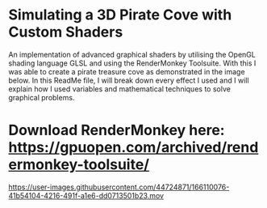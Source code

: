 # Simulating a 3D Pirate Cove with Custom Shaders
An implementation of advanced graphical shaders by utilising the OpenGL shading language GLSL and using the RenderMonkey Toolsuite.
With this I was able to create a pirate treasure cove as demonstrated in the image below. In this ReadMe file, I will break down every effect I used and I will explain how I used variables and mathematical techniques to solve graphical problems.

# Download RenderMonkey here: https://gpuopen.com/archived/rendermonkey-toolsuite/

https://user-images.githubusercontent.com/44724871/166110076-41b54104-4216-491f-a1e6-dd0713501b23.mov

